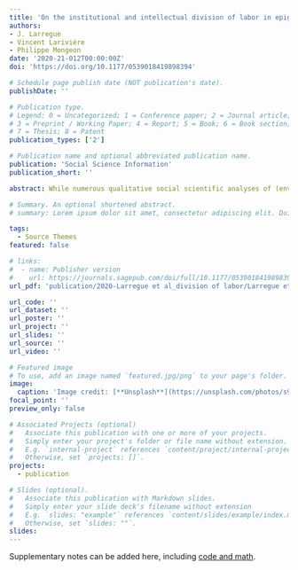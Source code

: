 ```yaml
---
title: 'On the institutional and intellectual division of labor in epigenetics research: A scientometric analysis'
authors:
- J. Larregue
- Vincent Lariviére
- Philippe Mongeon
date: '2020-21-012T00:00:00Z'
doi: 'https://doi.org/10.1177/0539018419898394'

# Schedule page publish date (NOT publication's date).
publishDate: ''

# Publication type.
# Legend: 0 = Uncategorized; 1 = Conference paper; 2 = Journal article;
# 3 = Preprint / Working Paper; 4 = Report; 5 = Book; 6 = Book section;
# 7 = Thesis; 8 = Patent
publication_types: ['2']

# Publication name and optional abbreviated publication name.
publication: 'Social Science Information'
publication_short: ''

abstract: While numerous qualitative social scientific analyses of (environmental) epigenetics have been published, we still lack a macro-level, quantitative assessment of the field of epigenetics as a whole. This article is aimed at filling this gap. Mobilizing an extended version of the Web of Science, we constituted a corpus of 199,484 documents (articles, reviews, editorial material, etc.) published between 1991 and 2017 and performed several scientometric analyses to map out the development and structure of the epigenetics field. Three main results were drawn from these investigations. First, contradicting the hope expressed by some social scientists that their disciplines will find solace in epigenetics’ social biology, it is striking that the scientists, journals and institutions that drive most of the research in the field are overall little concerned with social and environmental dimensions of gene expression. Second, and confirming existing qualitative analyses, we find that epigenetics is constituted by diverse networks of scholars, institutions and research specialties that enjoy relative autonomy from each other and approach epigenetics through different thematic interests, from cognitive functions to cancer, to DNA methylation in plants and molecular biology. Third, findings obtained from the bibliographic coupling showed that these different networks became more and more autonomous over the last decade, which suggests that we are currently witnessing the constitution of a scientific archipelago akin to that of behavior genetics (Panofsky, 2014: 33) rather than to a discipline per se. At the same time, this differentiation was less pronounced conceptually speaking, as we also observed a clear standardization of the keywords used in epigenetics articles between 1991 and 2017, with DNA methylation and RNAs serving as rallying signs for different communities of researchers.

# Summary. An optional shortened abstract.
# summary: Lorem ipsum dolor sit amet, consectetur adipiscing elit. Duis posuere tellus ac convallis placerat. Proin tincidunt magna sed ex sollicitudin condimentum.

tags:
  - Source Themes
featured: false

# links:
#  - name: Publisher version
#    url: https://journals.sagepub.com/doi/full/10.1177/0539018419898394
url_pdf: 'publication/2020-Larregue et al_division of labor/Larregue et al - 2020 - On the institutional and intellectual division of .pdf'

url_code: ''
url_dataset: ''
url_poster: ''
url_project: ''
url_slides: ''
url_source: ''
url_video: ''

# Featured image
# To use, add an image named `featured.jpg/png` to your page's folder.
image:
  caption: 'Image credit: [**Unsplash**](https://unsplash.com/photos/s9CC2SKySJM)'
focal_point: ''
preview_only: false

# Associated Projects (optional)
#   Associate this publication with one or more of your projects.
#   Simply enter your project's folder or file name without extension.
#   E.g. `internal-project` references `content/project/internal-project/index.md`.
#   Otherwise, set `projects: []`.
projects:
  - publication

# Slides (optional).
#   Associate this publication with Markdown slides.
#   Simply enter your slide deck's filename without extension
#   E.g. `slides: "example"` references `content/slides/example/index.md`.
#   Otherwise, set `slides: ""`.
slides:
---
```

  Supplementary notes can be added here, including [code and math](https://wowchemy.com/docs/content/writing-markdown-latex/).
